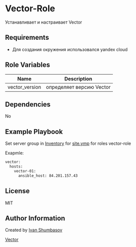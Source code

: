 Vector-Role
=========

Устанавливает и настраивает Vector

Requirements
------------

- Для создания окружения использовался yandex cloud

Role Variables
--------------

|Name|Description|
|-----|-----|
| vector_version | определяет версию Vector

Dependencies
------------

No

Example Playbook
----------------

Set server group in [Inventory](https://github.com/northsilver/devOPS_tutorial/blob/master/Files/08-ansible-04-role/playbook/inventory/prod.yml)
for [site.ymp](https://github.com/northsilver/devOPS_tutorial/blob/master/Files/08-ansible-04-role/playbook/site.yml) for roles vector-role

Exapmle:
```bash
vector:
  hosts:
    vector-01:
      ansible_host: 84.201.157.43
```

License
-------

MIT

Author Information
------------------

Created by [Ivan Shumbasov](https://github.com/northsilver)

[Vector](https://vector.dev)